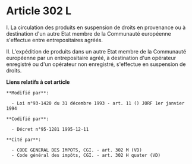 # Article 302 L

I. La circulation des produits en suspension de droits en provenance ou à destination d'un autre Etat membre de la Communauté
européenne s'effectue entre entrepositaires agréés.

II. L'expédition de produits dans un autre Etat membre de la Communauté européenne par un entrepositaire agréé, à destination
d'un opérateur enregistré ou d'un opérateur non enregistré, s'effectue en suspension de droits.

**Liens relatifs à cet article**

	**Modifié par**:

	  - Loi n°93-1420 du 31 décembre 1993 - art. 11 () JORF 1er janvier 1994

	**Codifié par**:

	  - Décret n°95-1281 1995-12-11

	**Cité par**:

	  - CODE GENERAL DES IMPOTS, CGI. - art. 302 M (VD)
	  - Code général des impôts, CGI. - art. 302 H quater (VD)
